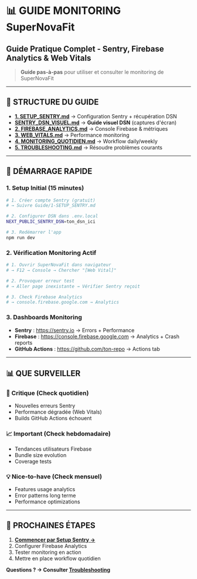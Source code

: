 # 📊 GUIDE MONITORING SuperNovaFit
## Guide Pratique Complet - Sentry, Firebase Analytics & Web Vitals

> **Guide pas-à-pas** pour utiliser et consulter le monitoring de SuperNovaFit

---

## 📁 **STRUCTURE DU GUIDE**

- **[1. SETUP_SENTRY.md](./1-SETUP_SENTRY.md)** → Configuration Sentry + récupération DSN
- **[SENTRY_DSN_VISUEL.md](./SENTRY_DSN_VISUEL.md)** → **Guide visuel DSN** (captures d'écran)
- **[2. FIREBASE_ANALYTICS.md](./2-FIREBASE_ANALYTICS.md)** → Console Firebase & métriques  
- **[3. WEB_VITALS.md](./3-WEB_VITALS.md)** → Performance monitoring
- **[4. MONITORING_QUOTIDIEN.md](./4-MONITORING_QUOTIDIEN.md)** → Workflow daily/weekly
- **[5. TROUBLESHOOTING.md](./5-TROUBLESHOOTING.md)** → Résoudre problèmes courants

---

## 🚀 **DÉMARRAGE RAPIDE**

### **1. Setup Initial (15 minutes)**
```bash
# 1. Créer compte Sentry (gratuit)
# → Suivre Guide/1-SETUP_SENTRY.md

# 2. Configurer DSN dans .env.local
NEXT_PUBLIC_SENTRY_DSN=ton_dsn_ici

# 3. Redémarrer l'app
npm run dev
```

### **2. Vérification Monitoring Actif**
```bash
# 1. Ouvrir SuperNovaFit dans navigateur
# → F12 → Console → Chercher "[Web Vital]"

# 2. Provoquer erreur test
# → Aller page inexistante → Vérifier Sentry reçoit

# 3. Check Firebase Analytics
# → console.firebase.google.com → Analytics
```

### **3. Dashboards Monitoring**
- **Sentry** : https://sentry.io → Errors + Performance
- **Firebase** : https://console.firebase.google.com → Analytics + Crash reports
- **GitHub Actions** : https://github.com/ton-repo → Actions tab

---

## 📊 **QUE SURVEILLER**

### **🚨 Critique (Check quotidien)**
- Nouvelles erreurs Sentry
- Performance dégradée (Web Vitals)
- Builds GitHub Actions échouent

### **📈 Important (Check hebdomadaire)**  
- Tendances utilisateurs Firebase
- Bundle size evolution
- Coverage tests

### **💡 Nice-to-have (Check mensuel)**
- Features usage analytics
- Error patterns long terme
- Performance optimizations

---

## 🎯 **PROCHAINES ÉTAPES**

1. **[Commencer par Setup Sentry →](./1-SETUP_SENTRY.md)**
2. Configurer Firebase Analytics  
3. Tester monitoring en action
4. Mettre en place workflow quotidien

**Questions ? → Consulter [Troubleshooting](./5-TROUBLESHOOTING.md)**
